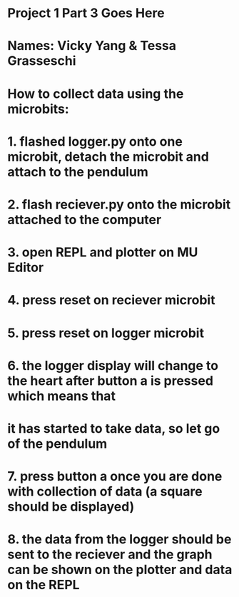 # Project 1 Part 3 Goes Here
# Names: Vicky Yang & Tessa Grasseschi


# How to collect data using the microbits:
# 1. flashed logger.py onto one microbit, detach the microbit and attach to the pendulum
# 2. flash reciever.py onto the microbit attached to the computer
# 3. open REPL and plotter on MU Editor
# 4. press reset on reciever microbit
# 5. press reset on logger microbit
# 6. the logger display will change to the heart after button a is pressed which means that 
#    it has started to take data, so let go of the pendulum
# 7. press button a once you are done with collection of data (a square should be displayed)
# 8. the data from the logger should be sent to the reciever and the graph can be shown on the plotter and data on the REPL
